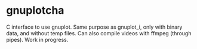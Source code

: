gnuplotcha
==========

C interface to use gnuplot. Same purpose as gnuplot_i, only with binary data, and without temp files. Can also compile videos with ffmpeg (through pipes). Work in progress.
